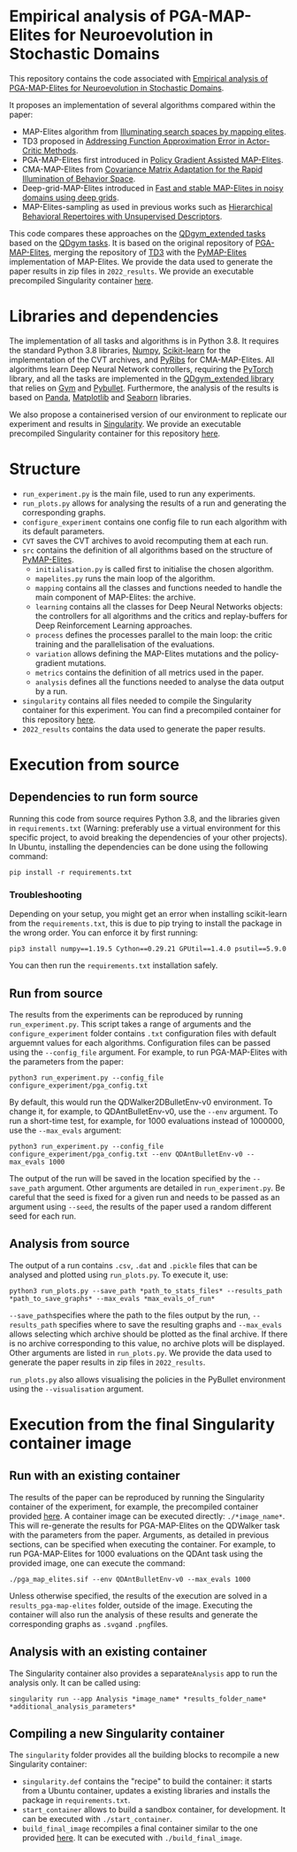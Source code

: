 # Empirical analysis of PGA-MAP-Elites for Neuroevolution in Stochastic Domains

This repository contains the code associated with [Empirical analysis of PGA-MAP-Elites for Neuroevolution in Stochastic Domains]().

It proposes an implementation of several algorithms compared within the paper:
+ MAP-Elites algorithm from [Illuminating search spaces by mapping elites](https://arxiv.org/pdf/1504.04909.pdf).
+ TD3 proposed in [Addressing Function Approximation Error in Actor-Critic Methods](https://arxiv.org/pdf/1802.09477.pdf).
+ PGA-MAP-Elites first introduced in [Policy Gradient Assisted MAP-Elites](https://dl.acm.org/doi/pdf/10.1145/3449639.3459304?casa_token=6iKdMjVJXLoAAAAA:lzuKlS8Gm_-g_AFIBYFA_g790NVOX6Y615n9SoG5zGG9fHQH7xf0RSKE__5a3qsOSswKRM1cErTymg).
+ CMA-MAP-Elites from [Covariance Matrix Adaptation for the Rapid Illumination of Behavior Space](https://dl.acm.org/doi/pdf/10.1145/3377930.3390232?casa_token=84WaWgtEOHwAAAAA:J01FdWPGmWq0Y5iwTIo1QB6nL41JHyNjlPFpZ3f4AwZMGlHVbjJDdFjZAxT_Bfft6IPB3vupERM-9w).
+ Deep-grid-MAP-Elites introduced in [Fast and stable MAP-Elites in noisy domains using deep grids](https://watermark.silverchair.com/isal_a_00316.pdf?token=AQECAHi208BE49Ooan9kkhW_Ercy7Dm3ZL_9Cf3qfKAc485ysgAAAsswggLHBgkqhkiG9w0BBwagggK4MIICtAIBADCCAq0GCSqGSIb3DQEHATAeBglghkgBZQMEAS4wEQQM3iP7kURpUbDa-XAbAgEQgIICfigb4OIm1zO3sLG0EY96SXx3pQblCAEC2gDQryW9XMLErwaDHaAojOW8PuO3iB4bugnXxTpXS7uCobvKSYBzYPOnF7PEUYwpGiVNpjiRCi6LXOIOtVhbrMdHuwz7zlLKwA_wTH_3QyDN8nuUn3xLLxeM9dTwdehi7Rg3iX83WkI3PS4CR6SeRLwpSn-_nJLz_l2mP8hPlaKJcaGSN7R_ZfRhEg_w64wUHKEG9AuvtZkf7YYMr7c-dmR29TXRSBJw5iUOrYBZkSI1yry1I5MHZVdy9qYJTNqxl3rV7Do__e2RS6mYEEvOSb1UG1OJMjrvsQ50yAOGC7cjk_J91zwXa27KvFU2nRAG6KZ38W1uq3gghRzMmo1wHPBArIaVmN1firRhACJJxKqrdn_yg4xT2eH6FkmG9RIXfba2B5dw2LgsHQ7HwzZoETZ-JFFUdafp5GQHduWfJ2dDCZ7avUIMCR34ELArLISmoL5i-Ygb-Hshkax1qIKZoIiK9tFBpWY7e1P5p07PZoubdpFLbhqZ-OkFd9Jv4kazbCEk0yGZVZhN38xGeJUoSH_VdFVOWeJGN18y-EZOp9DYlOJgbcxtc6PUUJ-cCAHkggIz_H1SG3OHrtTxSvuWNWJqOB4XA8K9sQhEgj_R1ij1jbezSUCbd2PhFeWvbDC2QqwBukWd-aabwDydXaZTucDAoq13bDOtaB6kxmbmetugTyzRwg-WaPVeAUPnq8KHmZpUlzABzPlFk3UgBhdqgmd-g2mnxu6XtNIixbdSX9Fd4fc-GuCq6VsWuYSxQ7ZKCdL1eyljBjE3FCbnAFZ-XYX2Ol8Q2QMDP6chEyvovFVQ1xchF9rs).
+ MAP-Elites-sampling as used in previous works such as [Hierarchical Behavioral Repertoires with Unsupervised Descriptors](https://dl.acm.org/doi/pdf/10.1145/3205455.3205571?casa_token=n8XprBI79jcAAAAA:IwwUqHH9dNCZc9GgbPFc2Xp8Ox5O4CeRoG7J0Xb_YpiyPR57NrlAhNmH1b9kqESzi85IIPaqEMZVpA).

This code compares these approaches on the [QDgym_extended tasks](https://github.com/adaptive-intelligent-robotics/QDgym_extended) based on the [QDgym tasks](https://github.com/ollenilsson19/QDgym).
It is based on the original repository of [PGA-MAP-Elites](https://github.com/ollenilsson19/PGA-MAP-Elites), merging the repository of [TD3](https://github.com/sfujim/TD3) with the [PyMAP-Elites](https://github.com/resibots/pymap_elites) implementation of MAP-Elites.
We provide the data used to generate the paper results in zip files in `2022_results`.
We provide an executable precompiled Singularity container [here](https://drive.google.com/file/d/1XsapzTxorN5GVBcd3C2f-yWkn5odhEIv/view?usp=sharing).


# Libraries and dependencies

The implementation of all tasks and algorithms is in Python 3.8.
It requires the standard Python 3.8 libraries, [Numpy](https://numpy.org/), [Scikit-learn](https://pypi.org/project/scikit-learn/) for the implementation of the CVT archives, and [PyRibs](https://pyribs.org/) for CMA-MAP-Elites.
All algorithms learn Deep Neural Network controllers, requiring the [PyTorch](https://pytorch.org/) library, and all the tasks are implemented in the [QDgym_extended library](https://github.com/adaptive-intelligent-robotics/QDgym_extended) that relies on [Gym](https://gym.openai.com/) and [Pybullet](https://pybullet.org/wordpress/).
Furthermore, the analysis of the results is based on [Panda](https://pandas.pydata.org/), [Matplotlib](https://matplotlib.org/) and [Seaborn](https://seaborn.pydata.org/index.html) libraries.

We also propose a containerised version of our environment to replicate our experiment and results in [Singularity](https://singularity-docs.readthedocs.io). We provide an executable precompiled Singularity container for this repository [here](https://drive.google.com/file/d/1XsapzTxorN5GVBcd3C2f-yWkn5odhEIv/view?usp=sharing).


# Structure

+ `run_experiment.py` is the main file, used to run any experiments.
+ `run_plots.py` allows for analysing the results of a run and generating the corresponding graphs.
+ `configure_experiment` contains one config file to run each algorithm with its default parameters.
+ `CVT` saves the CVT archives to avoid recomputing them at each run.
+ `src` contains the definition of all algorithms based on the structure of [PyMAP-Elites](https://github.com/resibots/pymap_elites).
	+ `initialisation.py` is called first to initialise the chosen algorithm.
	+ `mapelites.py` runs the main loop of the algorithm.
	+ `mapping` contains all the classes and functions needed to handle the main component of MAP-Elites: the archive.
	+ `learning` contains all the classes for Deep Neural Networks objects: the controllers for all algorithms and the critics and replay-buffers for Deep Reinforcement Learning approaches.
	+ `process` defines the processes parallel to the main loop: the critic training and the parallelisation of the evaluations.
	+ `variation` allows defining the MAP-Elites mutations and the policy-gradient mutations.
	+ `metrics` contains the definition of all metrics used in the paper.
	+ `analysis` defines all the functions needed to analyse the data output by a run.
+ `singularity` contains all files needed to compile the Singularity container for this experiment. You can find a precompiled container for this repository [here](https://drive.google.com/file/d/1XsapzTxorN5GVBcd3C2f-yWkn5odhEIv/view?usp=sharing).
+ `2022_results` contains the data used to generate the paper results.


# Execution from source

## Dependencies to run form source

Running this code from source requires Python 3.8, and the libraries given in `requirements.txt` (Warning: preferably use a virtual environment for this specific project, to avoid breaking the dependencies of your other projects).
In Ubuntu, installing the dependencies can be done using the following command:

```shell script
pip install -r requirements.txt
```

### Troubleshooting 
Depending on your setup, you might get an error when installing scikit-learn from the `requirements.txt`, this is due to pip trying to install the package in the wrong order. You can enforce it by first running:

```shell script
pip3 install numpy==1.19.5 Cython==0.29.21 GPUtil==1.4.0 psutil==5.9.0
```

You can then run the `requirements.txt` installation safely.

## Run from source

The results from the experiments can be reproduced by running `run_experiment.py`.
This script takes a range of arguments and the `configure_experiment` folder contains `.txt` configuration files with default arguemnt values for each algorithms. Configuration files can be passed using the `--config_file` argument.
For example, to run PGA-MAP-Elites with the parameters from the paper:
```shell script
python3 run_experiment.py --config_file configure_experiment/pga_config.txt
```

By default, this would run the QDWalker2DBulletEnv-v0 environment. To change it, for example, to QDAntBulletEnv-v0, use the `--env` argument. To run a short-time test, for example, for 1000 evaluations instead of 1000000, use the `--max_evals` argument:
```shell script
python3 run_experiment.py --config_file configure_experiment/pga_config.txt --env QDAntBulletEnv-v0 --max_evals 1000
```
The output of the run will be saved in the location specified by the `--save_path` argument. Other arguments are detailed in `run_experiment.py`.
Be careful that the seed is fixed for a given run and needs to be passed as an argument using `--seed`, the results of the paper used a random different seed for each run.

## Analysis from source


The output of a run contains `.csv`, `.dat` and `.pickle` files that can be analysed and plotted using `run_plots.py`. To execute it, use:

```shell script
python3 run_plots.py --save_path *path_to_stats_files* --results_path *path_to_save_graphs* --max_evals *max_evals_of_run*
```

`--save_path`specifies where the path to the files output by the run, `--results_path` specifies where to save the resulting graphs and `--max_evals` allows selecting which archive should be plotted as the final archive. If there is no archive corresponding to this value, no archive plots will be displayed.
Other arguments are listed in `run_plots.py`.
We provide the data used to generate the paper results in zip files in `2022_results`.

`run_plots.py` also allows visualising the policies in the PyBullet environment using the `--visualisation` argument.


# Execution from the final Singularity container image

## Run with an existing container

The results of the paper can be reproduced by running the Singularity container of the experiment, for example, the precompiled container provided [here](https://drive.google.com/file/d/1XsapzTxorN5GVBcd3C2f-yWkn5odhEIv/view?usp=sharing).
A container image can be executed directly: `./*image_name*`. This will re-generate the results for PGA-MAP-Elites on the QDWalker task with the parameters from the paper.
Arguments, as detailed in previous sections, can be specified when executing the container. For example, to run PGA-MAP-Elites for 1000 evaluations on the QDAnt task using the provided image, one can execute the command:
```shell script
./pga_map_elites.sif --env QDAntBulletEnv-v0 --max_evals 1000
```

Unless otherwise specified, the results of the execution are solved in a `results_pga-map-elites` folder, outside of the image. Executing the container will also run the analysis of these results and generate the corresponding graphs as `.svg`and `.png`files.

## Analysis with an existing container

The Singularity container also provides a separate`Analysis` app to run the analysis only. It can be called using:
```shell script
singularity run --app Analysis *image_name* *results_folder_name* *additional_analysis_parameters*
```

## Compiling a new Singularity container

The `singularity` folder provides all the building blocks to recompile a new Singularity container:
+ `singularity.def` contains the "recipe" to build the container: it starts from a Ubuntu container, updates a existing libraries and installs the package in `requirements.txt`.
+ `start_container` allows to build a sandbox container, for development. It can be executed with `./start_container`.
+ `build_final_image` recompiles a final container similar to the one provided [here](https://drive.google.com/file/d/1XsapzTxorN5GVBcd3C2f-yWkn5odhEIv/view?usp=sharing). It can be executed with `./build_final_image`.
